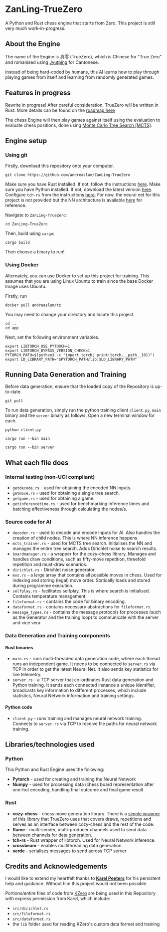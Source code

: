 # ZanLing-TrueZero
A Python and Rust chess engine that starts from Zero. This project is still very much work-in-progress.


## About the Engine 
The name of the Engine is 真零 (TrueZero), which is Chinese for "True Zero" and romanised using [Jyutping](https://en.wikipedia.org/wiki/Jyutping) for Cantonese.

Instead of being hard-coded by humans, this AI learns how to play through playing games from itself and learning from randomly generated games. 

## Features in progress
Rewrite in progress! After careful consideration, TrueZero will be written in Rust. More details can be found on the [roadmap here](https://github.com/andreaslam/ZanLing-TrueZero/issues/1)

The chess Engine will then play games against itself using the evaluation to evaluate chess positions, done using [Monte Carlo Tree Search (MCTS)](https://en.wikipedia.org/wiki/Monte_Carlo_tree_search).

## Engine setup

### Using git

Firstly, download this repository onto your computer. 

```
git clone https://github.com/andreaslam/ZanLing-TrueZero
```

Make sure you have Rust installed. If not, follow the instructions [here](https://doc.rust-lang.org/book/ch01-01-installation.html). 
Make sure you have Python installed. If not, download the latest version [here]([https://doc.rust-lang.org/book/ch01-01-installation.html](https://www.python.org/downloads/)). 
Configure `tch-rs` from the instructions [here](https://github.com/LaurentMazare/tch-rs/blob/main/README.md). For now, the neural net for this project is not provided but the NN architecture is available [here](https://github.com/andreaslam/ZanLing-TrueZero/blob/main/network.py) for reference.

Navigate to `ZanLing-TrueZero`:

```
cd ZanLing-TrueZero
```

Then, build using `cargo`:

```
cargo build
```

Then choose a binary to run!

### Using Docker

Alternately, you can use Docker to set up this project for training. This assumes that you are using Linux Ubuntu to train since the base Docker Image uses Ubuntu. 

Firstly, run

```
docker pull andreaslam/tz
```
You may need to change your directory and locate this project.
```
cd ..
cd app
```

Next, set the following environment variables.
```
export LIBTORCH_USE_PYTORCH=1
export LIBTORCH_BYPASS_VERSION_CHECK=1 
PYTORCH_PATH=$(python3 -c "import torch; print(torch.__path__[0])")
export LD_LIBRARY_PATH="$PYTORCH_PATH/lib:$LD_LIBRARY_PATH"
```

## Running Data Generation and Training

Before data generation, ensure that the loaded copy of the Repository is up-to-date.

```
git pull
```

To run data generation, simply run the python training client `client.py`, `main` binary and the `server` binary as follows. Open a new terminal window for each.

```
python client.py
```

```
cargo run --bin main 
```

```
cargo run --bin server
```

## What each file does

### Internal testing (non-UCI compliant)
- `getdecode.rs` - used for obtaining the encoded NN inputs.
- `getmove.rs` - used for obtaining a single tree search.
- `getgame.rs` - used for obtaining a game.
- `getinferencetime.rs` - used for benchmarking inference times and batching effectiveness through calculating the nodes/s.


### Source code for AI
- `decoder.rs` - used to decode and encode inputs for AI. Also handles the creation of child nodes. This is where NN inference happens.
- `mcts_trainer.rs` - used for MCTS tree search. Initialises the NN and manages the entire tree search. Adds Dirichlet noise to search results.
- `boardmanager.rs` - a wrapper for the cozy-chess library. Manages and handles draw conditions, such as fifty-move repetition, threefold repetition and must-draw scenarios.
- `dirichlet.rs` - Dirichlet noise generator.
- `mvs.rs` - a large array that contains all possible moves in chess. Used for indexing and storing (legal) move order. Statically loads and stored during programme execution.
- `selfplay.rs` - facilitates selfplay. This is where search is initialised. Contains temperature management.
- `fileformat.rs` - contains the code for binary encoding.
- `dataformat.rs` - contains necessary abstractions for `fileformat.rs`.
- `message_types.rs` - contains the message protocols for processes (such as the Generator and the training loop) to communicate with the server and vice vera.

### Data Generation and Training components

#### Rust binaries
- `main.rs` - runs multi-threaded data generation code, where each thread runs an independent game. It needs to be connected to `server.rs` via TCP in order to get the latest Neural Net. It also sends key statistics for live telemetry.
- `server.rs` - a TCP server that co-ordinates Rust data generation and Python training. It sends each connected instance a unique identifier, broadcasts key information to different processes, which include statistics, Neural Network information and training settings.

#### Python code
- `client.py` - runs training and manages neural network training. Connects to `server.rs` via TCP to receive file paths for neural network training.

## Libraries/technologies used 

### Python 

This Python and Rust Engine uses the following:
- **Pytorch** - used for creating and training the Neural Network 
- **Numpy** - used for processing data (chess board representation after one-hot encoding, handling final outcome and final game result


### Rust

- **cozy-chess** - chess move generation library. There is a [simple wrapper](https://github.com/andreaslam/ZanLing-TrueZero/blob/main/src/boardmanager.rs) of this library that TrueZero uses that covers draws, repetitions and serves as an interface between cozy-chess and the rest of the code.
- **flume** - multi-sender, multi-producer channels used to send data between channels for data generation.
- **tch-rs** - Rust wrapper of libtorch. Used for Neural Network inference.
- **crossbeam** - enables multithreading data generation.
- **serde** - serialises messages to send across TCP server


## Credits and Acknowledgements

I would like to extend my heartfelt thanks to **[Karel Peeters](https://github.com/KarelPeeters)** for his persistent help and guidance. Without him this project would not been possible. 

Portions/entire files of code from [KZero](https://github.com/KarelPeeters/kZero) are being used in this Repository with express permission from Karel, which include:

- `src/dirichlet.rs`
- `src/fileformat.rs`
- `src/dataformat.rs`
- the `lib` folder used for reading KZero's custom data format and training




